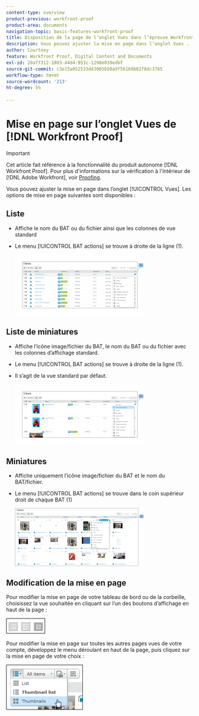 ```yaml
---
content-type: overview
product-previous: workfront-proof
product-area: documents
navigation-topic: basic-features-workfront-proof
title: Disposition de la page de l’onglet Vues dans l’épreuve Workfront
description: Vous pouvez ajuster la mise en page dans l’onglet Vues .
author: Courtney
feature: Workfront Proof, Digital Content and Documents
exl-id: 28aff312-1803-44d4-953c-1298e039edbf
source-git-commit: c3e15a052533d43065b50a9f56169b82f8dc3765
workflow-type: tm+mt
source-wordcount: '213'
ht-degree: 5%

---
```


# Mise en page sur l’onglet Vues de [!DNL Workfront Proof]

>[!IMPORTANT]
>
>Cet article fait référence à la fonctionnalité du produit autonome [!DNL Workfront Proof]. Pour plus d&#39;informations sur la vérification à l&#39;intérieur de [!DNL Adobe Workfront], voir [Proofing](../../../review-and-approve-work/proofing/proofing.md).

Vous pouvez ajuster la mise en page dans l’onglet [!UICONTROL Vues]. Les options de mise en page suivantes sont disponibles :

## Liste

* Affiche le nom du BAT ou du fichier ainsi que les colonnes de vue standard
* Le menu [!UICONTROL BAT actions] se trouve à droite de la ligne (1).

  ![Page_views_-_list_view.png](assets/page-views---list-view-350x164.png)

## Liste de miniatures

* Affiche l’icône image/fichier du BAT, le nom du BAT ou du fichier avec les colonnes d’affichage standard.
* Le menu [!UICONTROL BAT actions] se trouve à droite de la ligne (1).
* Il s’agit de la vue standard par défaut.

  ![Page_views_-_thumbnails_list_view.png](assets/page-views---thumbnails-list-view-350x164.png)

## Miniatures

* Affiche uniquement l’icône image/fichier du BAT et le nom du BAT/fichier.
* Le menu [!UICONTROL BAT actions] se trouve dans le coin supérieur droit de chaque BAT (1)

  ![Page_views_-_thumbnails_view.png](assets/page-views---thumbnails-view-350x156.png)

## Modification de la mise en page

Pour modifier la mise en page de votre tableau de bord ou de la corbeille, choisissez la vue souhaitée en cliquant sur l’un des boutons d’affichage en haut de la page :

![Page_views_old_menu.png](assets/page-views-old-menu.png)

Pour modifier la mise en page sur toutes les autres pages vues de votre compte, développez le menu déroulant en haut de la page, puis cliquez sur la mise en page de votre choix :

![Page_views_new_menu.png](assets/page-views-new-menu.png)
